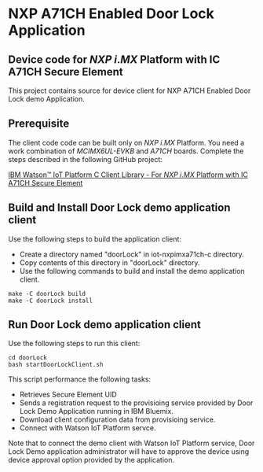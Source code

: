 # NXP A71CH Enabled Door Lock Application
## Device code for _NXP i_._MX_ Platform with IC A71CH Secure Element

This project contains source for device client for NXP A71CH Enabled Door Lock demo
Application.

## Prerequisite

The client code code can be built only on _NXP i_._MX_ Platform. You need a work
combination of *MCIMX6UL-EVKB* and *A71CH* boards. Complete the steps described in 
the following GitHub project:

[IBM Watson™ IoT Platform C Client Library - For _NXP i_._MX_ Platform with IC A71CH Secure Element](https://github.com/ibm-watson-iot/iot-nxpimxa71ch-c)

## Build and Install Door Lock demo application client

Use the following steps to build the application client:

* Create a directory named "doorLock" in iot-nxpimxa71ch-c directory.
* Copy contents of this directory in "doorLock" directory.
* Use the following commands to build and install the demo application client.

```
make -C doorLock build
make -C doorLock install
```

## Run Door Lock demo application client

Use the following steps to run this client:

```
cd doorLock
bash startDoorLockClient.sh
```

This script performance the following tasks:

* Retrieves Secure Element UID
* Sends a registration request to the provisioing service provided by Door Lock Demo Application running in IBM Bluemix.
* Download client configuration data from provisioing service.
* Connect with Watson IoT Platform servce. 

Note that to connect the demo client with Watson IoT Platform service, Door Lock Demo 
application administrator will have to approve the device using device approval option provided 
by the application.


